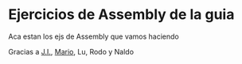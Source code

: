 # Ejercicios de Assembly de la guia
Aca estan los ejs de Assembly que vamos haciendo

Gracias a [J.I.](https://github.com/jignacio14), [Mario](https://github.com/Dayrustz7u7), Lu, Rodo y Naldo
